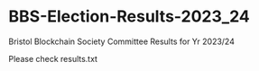 # BBS-Election-Results-2023_24
 Bristol Blockchain Society Committee Results for Yr 2023/24

Please check results.txt
